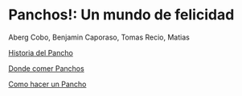 # Panchos!: Un mundo de felicidad
Aberg Cobo, Benjamin
Caporaso, Tomas
Recio, Matias

[Historia del Pancho](https://github.com/Masega360/MarkdownGuideBookProject/blob/1355355ad9b6a7a66cc42e4abf66ebb74ef2e697/Historia-del-pancho.md)

[Donde comer Panchos](https://github.com/Masega360/MarkdownGuideBookProject/blob/1355355ad9b6a7a66cc42e4abf66ebb74ef2e697/donde_panchos.md)

[Como hacer un Pancho](https://github.com/Masega360/MarkdownGuideBookProject/blob/1355355ad9b6a7a66cc42e4abf66ebb74ef2e697/donde_panchos.md)

